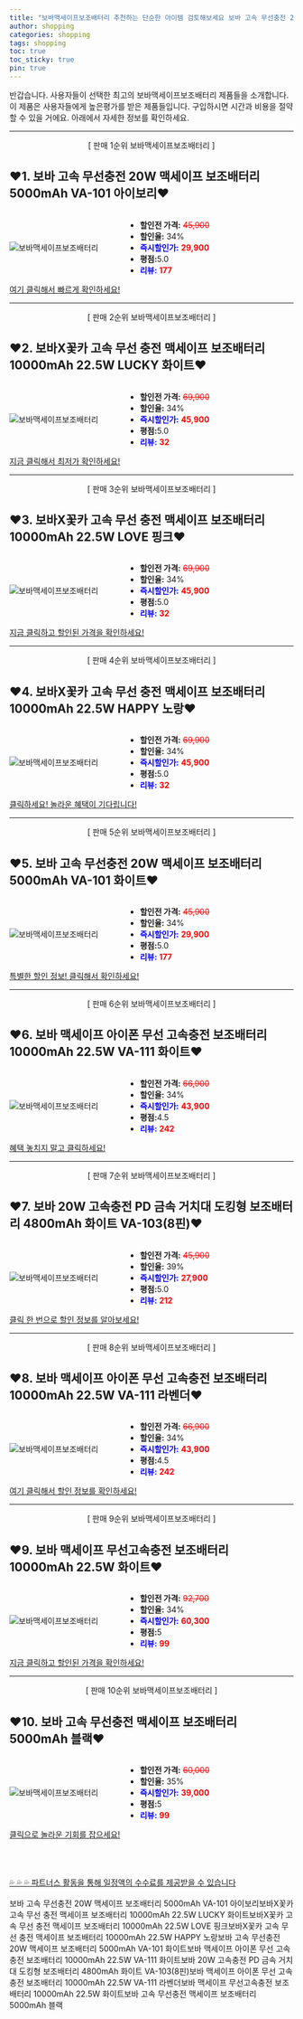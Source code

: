 ```yaml
---
title: "보바맥세이프보조배터리 추천하는 단순한 아이템 검토해보세요 보바 고속 무선충전 20W 맥세이프"
author: shopping
categories: shopping
tags: shopping
toc: true
toc_sticky: true
pin: true
---
```

반갑습니다. 사용자들이 선택한 최고의 보바맥세이프보조배터리 제품들을 소개합니다. 이 제품은 사용자들에게 높은평가를 받은 제품들입니다. 구입하시면 시간과 비용을 절약할 수 있을 거에요. 아래에서 자세한 정보를 확인하세요.

---
<p class="toplist" style="margin: 0 auto; display: block; width: fit-content;">[ 판매 1순위 보바맥세이프보조배터리 ]</p>

<h2><strong>❤️1. 보바 고속 무선충전 20W 맥세이프 보조배터리 5000mAh VA-101 아이보리❤️</strong></h2>

<div style="display: flex; align-items: center;">
    <div style="flex: 0.4;">
        <img src="https://thumbnail9.coupangcdn.com/thumbnails/remote/230x230ex/image/vendor_inventory/3d6b/99263f343d48dd5ef05f174eca765fc8a1cab7fbceabe639b67044974049.jpg" alt="보바맥세이프보조배터리" style="max-width: 100%;">
    </div>
    <div style="flex: 0.6; margin-left: 10px;">
        <ul>
            <li><strong>할인전 가격:</strong> <del style="color: red;">45,900</del></li>
            <li><strong>할인율:</strong> 34%</li>
            <li><span style='color:blue'><strong>즉시할인가:</strong></span> <span style='color:red'><strong>29,900</strong></span></li>
            <li><strong>평점:</strong>5.0</li>
            <li><span style='color:blue'><strong>리뷰:</strong></span> <span style='color:red'><strong>177</strong></span></li>
        </ul>
    </div>
</div>
<div class="center">
    <a href="https://William4Davisa.github.io?lptag=AF9450613&subid=githubio&pageKey=7895104753&traceid=V0-153&itemId=21624314775&vendorItemId=88675347223" class="myButton">
        여기 클릭해서 빠르게 확인하세요!
    </a>
</div>


---
<p class="toplist" style="margin: 0 auto; display: block; width: fit-content;">[ 판매 2순위 보바맥세이프보조배터리 ]</p>

<h2><strong>❤️2. 보바X꽃카 고속 무선 충전 맥세이프 보조배터리 10000mAh 22.5W LUCKY 화이트❤️</strong></h2>

<div style="display: flex; align-items: center;">
    <div style="flex: 0.4;">
        <img src="https://thumbnail6.coupangcdn.com/thumbnails/remote/230x230ex/image/vendor_inventory/74e7/455aedc35b60e6a3c76e1b858d13cab51048aee3687a97969bb7d0478574.jpg" alt="보바맥세이프보조배터리" style="max-width: 100%;">
    </div>
    <div style="flex: 0.6; margin-left: 10px;">
        <ul>
            <li><strong>할인전 가격:</strong> <del style="color: red;">69,900</del></li>
            <li><strong>할인율:</strong> 34%</li>
            <li><span style='color:blue'><strong>즉시할인가:</strong></span> <span style='color:red'><strong>45,900</strong></span></li>
            <li><strong>평점:</strong>5.0</li>
            <li><span style='color:blue'><strong>리뷰:</strong></span> <span style='color:red'><strong>32</strong></span></li>
        </ul>
    </div>
</div>
<div class="center">
    <a href="https://William4Davisa.github.io?lptag=AF9450613&subid=githubio&pageKey=7764065867&traceid=V0-153&itemId=20943748042&vendorItemId=88010033336" class="myButton">
        지금 클릭해서 최저가 확인하세요!
    </a>
</div>


---
<p class="toplist" style="margin: 0 auto; display: block; width: fit-content;">[ 판매 3순위 보바맥세이프보조배터리 ]</p>

<h2><strong>❤️3. 보바X꽃카 고속 무선 충전 맥세이프 보조배터리 10000mAh 22.5W LOVE 핑크❤️</strong></h2>

<div style="display: flex; align-items: center;">
    <div style="flex: 0.4;">
        <img src="https://thumbnail6.coupangcdn.com/thumbnails/remote/230x230ex/image/vendor_inventory/7fa6/ae4214b9ab9f96716ca70d05f4bd2cc3adb985c846e40b90071a131f444c.jpg" alt="보바맥세이프보조배터리" style="max-width: 100%;">
    </div>
    <div style="flex: 0.6; margin-left: 10px;">
        <ul>
            <li><strong>할인전 가격:</strong> <del style="color: red;">69,900</del></li>
            <li><strong>할인율:</strong> 34%</li>
            <li><span style='color:blue'><strong>즉시할인가:</strong></span> <span style='color:red'><strong>45,900</strong></span></li>
            <li><strong>평점:</strong>5.0</li>
            <li><span style='color:blue'><strong>리뷰:</strong></span> <span style='color:red'><strong>32</strong></span></li>
        </ul>
    </div>
</div>
<div class="center">
    <a href="https://William4Davisa.github.io?lptag=AF9450613&subid=githubio&pageKey=7764065867&traceid=V0-153&itemId=20943748045&vendorItemId=88010033344" class="myButton">
        지금 클릭하고 할인된 가격을 확인하세요!
    </a>
</div>


---
<p class="toplist" style="margin: 0 auto; display: block; width: fit-content;">[ 판매 4순위 보바맥세이프보조배터리 ]</p>

<h2><strong>❤️4. 보바X꽃카 고속 무선 충전 맥세이프 보조배터리 10000mAh 22.5W HAPPY 노랑❤️</strong></h2>

<div style="display: flex; align-items: center;">
    <div style="flex: 0.4;">
        <img src="https://thumbnail8.coupangcdn.com/thumbnails/remote/230x230ex/image/vendor_inventory/cfd5/6cdf84ac91267bdae61bdce9f0e081325ff3da1c5d536cdace781a8d06e7.jpg" alt="보바맥세이프보조배터리" style="max-width: 100%;">
    </div>
    <div style="flex: 0.6; margin-left: 10px;">
        <ul>
            <li><strong>할인전 가격:</strong> <del style="color: red;">69,900</del></li>
            <li><strong>할인율:</strong> 34%</li>
            <li><span style='color:blue'><strong>즉시할인가:</strong></span> <span style='color:red'><strong>45,900</strong></span></li>
            <li><strong>평점:</strong>5.0</li>
            <li><span style='color:blue'><strong>리뷰:</strong></span> <span style='color:red'><strong>32</strong></span></li>
        </ul>
    </div>
</div>
<div class="center">
    <a href="https://William4Davisa.github.io?lptag=AF9450613&subid=githubio&pageKey=7764065867&traceid=V0-153&itemId=20943748046&vendorItemId=88010033328" class="myButton">
        클릭하세요! 놀라운 혜택이 기다립니다!
    </a>
</div>


---
<p class="toplist" style="margin: 0 auto; display: block; width: fit-content;">[ 판매 5순위 보바맥세이프보조배터리 ]</p>

<h2><strong>❤️5. 보바 고속 무선충전 20W 맥세이프 보조배터리 5000mAh VA-101 화이트❤️</strong></h2>

<div style="display: flex; align-items: center;">
    <div style="flex: 0.4;">
        <img src="https://thumbnail9.coupangcdn.com/thumbnails/remote/230x230ex/image/vendor_inventory/6057/6c5eddeb4a90fb39ca7f68dfbd00212493f85393857c7ae5c72f5479dbd2.jpg" alt="보바맥세이프보조배터리" style="max-width: 100%;">
    </div>
    <div style="flex: 0.6; margin-left: 10px;">
        <ul>
            <li><strong>할인전 가격:</strong> <del style="color: red;">45,900</del></li>
            <li><strong>할인율:</strong> 34%</li>
            <li><span style='color:blue'><strong>즉시할인가:</strong></span> <span style='color:red'><strong>29,900</strong></span></li>
            <li><strong>평점:</strong>5.0</li>
            <li><span style='color:blue'><strong>리뷰:</strong></span> <span style='color:red'><strong>177</strong></span></li>
        </ul>
    </div>
</div>
<div class="center">
    <a href="https://William4Davisa.github.io?lptag=AF9450613&subid=githubio&pageKey=7895104753&traceid=V0-153&itemId=21624314770&vendorItemId=88675347243" class="myButton">
        특별한 할인 정보! 클릭해서 확인하세요!
    </a>
</div>


---
<p class="toplist" style="margin: 0 auto; display: block; width: fit-content;">[ 판매 6순위 보바맥세이프보조배터리 ]</p>

<h2><strong>❤️6. 보바 맥세이프 아이폰 무선 고속충전 보조배터리 10000mAh 22.5W VA-111 화이트❤️</strong></h2>

<div style="display: flex; align-items: center;">
    <div style="flex: 0.4;">
        <img src="https://thumbnail6.coupangcdn.com/thumbnails/remote/230x230ex/image/vendor_inventory/e045/2416309f88163af220266f16c4021fe03dbd732760fb4fbcdf103fd8cffe.jpg" alt="보바맥세이프보조배터리" style="max-width: 100%;">
    </div>
    <div style="flex: 0.6; margin-left: 10px;">
        <ul>
            <li><strong>할인전 가격:</strong> <del style="color: red;">66,900</del></li>
            <li><strong>할인율:</strong> 34%</li>
            <li><span style='color:blue'><strong>즉시할인가:</strong></span> <span style='color:red'><strong>43,900</strong></span></li>
            <li><strong>평점:</strong>4.5</li>
            <li><span style='color:blue'><strong>리뷰:</strong></span> <span style='color:red'><strong>242</strong></span></li>
        </ul>
    </div>
</div>
<div class="center">
    <a href="https://William4Davisa.github.io?lptag=AF9450613&subid=githubio&pageKey=7463786263&traceid=V0-153&itemId=19460296443&vendorItemId=87624626628" class="myButton">
        혜택 놓치지 말고 클릭하세요!
    </a>
</div>


---
<p class="toplist" style="margin: 0 auto; display: block; width: fit-content;">[ 판매 7순위 보바맥세이프보조배터리 ]</p>

<h2><strong>❤️7. 보바 20W 고속충전 PD 금속 거치대 도킹형 보조배터리 4800mAh 화이트 VA-103(8핀)❤️</strong></h2>

<div style="display: flex; align-items: center;">
    <div style="flex: 0.4;">
        <img src="https://thumbnail7.coupangcdn.com/thumbnails/remote/230x230ex/image/vendor_inventory/2320/a59b47779c39e5776d8cc87369f93f5d18cdba17ed04f76e4693d95236ed.jpg" alt="보바맥세이프보조배터리" style="max-width: 100%;">
    </div>
    <div style="flex: 0.6; margin-left: 10px;">
        <ul>
            <li><strong>할인전 가격:</strong> <del style="color: red;">45,900</del></li>
            <li><strong>할인율:</strong> 39%</li>
            <li><span style='color:blue'><strong>즉시할인가:</strong></span> <span style='color:red'><strong>27,900</strong></span></li>
            <li><strong>평점:</strong>5.0</li>
            <li><span style='color:blue'><strong>리뷰:</strong></span> <span style='color:red'><strong>212</strong></span></li>
        </ul>
    </div>
</div>
<div class="center">
    <a href="https://William4Davisa.github.io?lptag=AF9450613&subid=githubio&pageKey=7970260072&traceid=V0-153&itemId=22071323894&vendorItemId=89118405751" class="myButton">
        클릭 한 번으로 할인 정보를 알아보세요!
    </a>
</div>


---
<p class="toplist" style="margin: 0 auto; display: block; width: fit-content;">[ 판매 8순위 보바맥세이프보조배터리 ]</p>

<h2><strong>❤️8. 보바 맥세이프 아이폰 무선 고속충전 보조배터리 10000mAh 22.5W VA-111 라벤더❤️</strong></h2>

<div style="display: flex; align-items: center;">
    <div style="flex: 0.4;">
        <img src="https://thumbnail10.coupangcdn.com/thumbnails/remote/230x230ex/image/vendor_inventory/ddb9/4b674ca439fd0ef30f1e3c4a136f0ae91003d0b4d2ceebc8b13e8ecf6dd3.jpg" alt="보바맥세이프보조배터리" style="max-width: 100%;">
    </div>
    <div style="flex: 0.6; margin-left: 10px;">
        <ul>
            <li><strong>할인전 가격:</strong> <del style="color: red;">66,900</del></li>
            <li><strong>할인율:</strong> 34%</li>
            <li><span style='color:blue'><strong>즉시할인가:</strong></span> <span style='color:red'><strong>43,900</strong></span></li>
            <li><strong>평점:</strong>4.5</li>
            <li><span style='color:blue'><strong>리뷰:</strong></span> <span style='color:red'><strong>242</strong></span></li>
        </ul>
    </div>
</div>
<div class="center">
    <a href="https://William4Davisa.github.io?lptag=AF9450613&subid=githubio&pageKey=7463786263&traceid=V0-153&itemId=19460296437&vendorItemId=87624626638" class="myButton">
        여기 클릭해서 할인 정보를 확인하세요!
    </a>
</div>


---
<p class="toplist" style="margin: 0 auto; display: block; width: fit-content;">[ 판매 9순위 보바맥세이프보조배터리 ]</p>

<h2><strong>❤️9. 보바 맥세이프 무선고속충전 보조배터리 10000mAh 22.5W 화이트❤️</strong></h2>

<div style="display: flex; align-items: center;">
    <div style="flex: 0.4;">
        <img src="https://thumbnail10.coupangcdn.com/thumbnails/remote/230x230ex/image/vendor_inventory/ef78/3537316a13dff0348e297de50e79549a21607ba1ecb99392e8b517e83bf8.jpg" alt="보바맥세이프보조배터리" style="max-width: 100%;">
    </div>
    <div style="flex: 0.6; margin-left: 10px;">
        <ul>
            <li><strong>할인전 가격:</strong> <del style="color: red;">92,700</del></li>
            <li><strong>할인율:</strong> 34%</li>
            <li><span style='color:blue'><strong>즉시할인가:</strong></span> <span style='color:red'><strong>60,300</strong></span></li>
            <li><strong>평점:</strong>5</li>
            <li><span style='color:blue'><strong>리뷰:</strong></span> <span style='color:red'><strong>99</strong></span></li>
        </ul>
    </div>
</div>
<div class="center">
    <a href="https://William4Davisa.github.io?lptag=AF9450613&subid=githubio&pageKey=8191195492&traceid=V0-153&itemId=23441029128&vendorItemId=90467835535" class="myButton">
        지금 클릭하고 할인된 가격을 확인하세요!
    </a>
</div>


---
<p class="toplist" style="margin: 0 auto; display: block; width: fit-content;">[ 판매 10순위 보바맥세이프보조배터리 ]</p>

<h2><strong>❤️10. 보바 고속 무선충전 맥세이프 보조배터리 5000mAh 블랙❤️</strong></h2>

<div style="display: flex; align-items: center;">
    <div style="flex: 0.4;">
        <img src="https://thumbnail6.coupangcdn.com/thumbnails/remote/230x230ex/image/vendor_inventory/2eba/ec1d4678be2b260be2204104163196890090d62384e2f0ed8eae0c6fe3bf.jpg" alt="보바맥세이프보조배터리" style="max-width: 100%;">
    </div>
    <div style="flex: 0.6; margin-left: 10px;">
        <ul>
            <li><strong>할인전 가격:</strong> <del style="color: red;">60,000</del></li>
            <li><strong>할인율:</strong> 35%</li>
            <li><span style='color:blue'><strong>즉시할인가:</strong></span> <span style='color:red'><strong>39,000</strong></span></li>
            <li><strong>평점:</strong>5</li>
            <li><span style='color:blue'><strong>리뷰:</strong></span> <span style='color:red'><strong>99</strong></span></li>
        </ul>
    </div>
</div>
<div class="center">
    <a href="https://William4Davisa.github.io?lptag=AF9450613&subid=githubio&pageKey=8191195646&traceid=V0-153&itemId=23441030401&vendorItemId=90467834926" class="myButton">
        클릭으로 놀라운 기회를 잡으세요!
    </a>
</div>

<br><br><br>[💦 💦 💦 파트너스 활동을 통해 일정액의 수수료를 제공받을 수 있습니다](https://link.coupang.com/a/bcpT2c)<br><br>보바 고속 무선충전 20W 맥세이프 보조배터리 5000mAh VA-101 아이보리보바X꽃카 고속 무선 충전 맥세이프 보조배터리 10000mAh 22.5W LUCKY 화이트보바X꽃카 고속 무선 충전 맥세이프 보조배터리 10000mAh 22.5W LOVE 핑크보바X꽃카 고속 무선 충전 맥세이프 보조배터리 10000mAh 22.5W HAPPY 노랑보바 고속 무선충전 20W 맥세이프 보조배터리 5000mAh VA-101 화이트보바 맥세이프 아이폰 무선 고속충전 보조배터리 10000mAh 22.5W VA-111 화이트보바 20W 고속충전 PD 금속 거치대 도킹형 보조배터리 4800mAh 화이트 VA-103(8핀)보바 맥세이프 아이폰 무선 고속충전 보조배터리 10000mAh 22.5W VA-111 라벤더보바 맥세이프 무선고속충전 보조배터리 10000mAh 22.5W 화이트보바 고속 무선충전 맥세이프 보조배터리 5000mAh 블랙